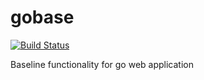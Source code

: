 gobase
======

[![Build Status](https://travis-ci.org/lazyengineering/gobase.png?branch=master)](https://travis-ci.org/lazyengineering/gobase)

Baseline functionality for go web application
